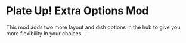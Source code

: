 # Plate Up! Extra Options Mod

This mod adds two more layout and dish options in the hub to give you more flexibility in your choices.
